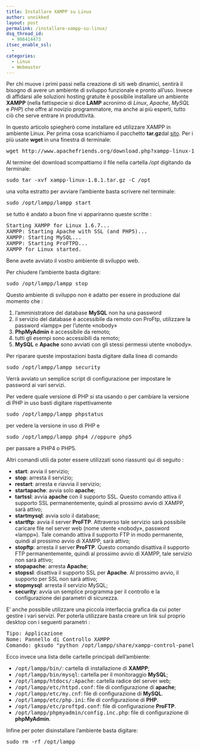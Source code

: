 ```yaml
---
title: Installare XAMPP su Linux
author: unnikked
layout: post
permalink: /installare-xampp-su-linux/
dsq_thread_id:
  - 986414473
itsec_enable_ssl:
  - 
categories:
  - Linux
  - Webmaster
---
```


Per chi muove i primi passi nella creazione di siti web dinamici, sentirà il bisogno di avere un ambiente di sviluppo funzionale e pronto all&#8217;uso. Invece di affidarsi alle soluzioni hosting gratuite è possibile installare un ambiente **XAMPP** (nella fattispecie si dice **LAMP** acronimo di *Linux*, *Apache*, *MySQL* e *PHP*) che offre al novizio programmatore, ma anche ai più esperti, tutto ciò che serve entrare in produttività.

In questo articolo spiegherò come installare ed utilizzare XAMPP in ambiente Linux. Per prima cosa scarichiamo il pacchetto **tar.gz**dal <a href="http://www.apachefriends.org/en/xampp-linux.html" target="_blank">sito</a>. Per i più usate **wget** in una finestra di terminale:

<pre class="lang:sh decode:true">wget http://www.apachefriends.org/download.php?xampp-linux-1.8.1.tar.gz</pre>

Al termine del download scompattiamo il file nella cartella */opt* digitando da terminale:

<pre class="lang:default decode:true">sudo tar -xvf xampp-linux-1.8.1.tar.gz -C /opt</pre>

una volta estratto per avviare l&#8217;ambiente basta scrivere nel terminale:

<pre class="lang:default decode:true">sudo /opt/lampp/lampp start</pre>

se tutto è andato a buon fine vi appariranno queste scritte :

<pre class="lang:default highlight:0 decode:true">Starting XAMPP for Linux 1.6.7...
XAMPP: Starting Apache with SSL (and PHP5)...
XAMPP: Starting MySQL...
XAMPP: Starting ProFTPD...
XAMPP for Linux started.</pre>

Bene avete avviato il vostro ambiente di sviluppo web.

Per chiudere l&#8217;ambiente basta digitare:

<pre class="lang:sh decode:true">sudo /opt/lampp/lampp stop</pre>

Questo ambiente di sviluppo non è adatto per essere in produzione dal momento che :

  1. l&#8217;amministratore del database **MySQL** non ha una password
  2. il servizio del database è accessibile da remoto con ProFtp, utilizzare la password «lampp» per l&#8217;utente «nobody»
  3. **PhpMyAdmin** è accessibile da remoto;
  4. tutti gli esempi sono accessibili da remoto;
  5. **MySQL** e **Apache** sono avviati con gli stessi permessi utente «nobody».

Per riparare queste impostazioni basta digitare dalla linea di comando

<pre class="lang:sh decode:true">sudo /opt/lampp/lampp security</pre>

Verrà avviato un semplice script di configurazione per impostare le password ai vari servizi.

Per vedere quale versione di PHP si sta usando o per cambiare la versione di PHP in uso basti digitare rispettivamente

<pre class="lang:sh decode:true">sudo /opt/lampp/lampp phpstatus</pre>

per vedere la versione in uso di PHP e

<pre class="lang:sh decode:true">sudo /opt/lampp/lampp php4 //oppure php5</pre>

per passare a PHP4 o PHP5.

Altri comandi utili da poter essere utilizzati sono riassunti qui di seguito :

  * **start**: avvia il servizio;
  * **stop**: arresta il servizio;
  * **restart**: arresta e riavvia il servizio;
  * **startapache**: avvia solo **apache**;
  * **tartssl**: avvia **apache** con il supporto SSL. Questo comando attiva il supporto SSL permanentemente, quindi al prossimo avvio di XAMPP, sarà attivo;
  * **startmysql**: avvia solo il database;
  * **startftp**: avvia il server **ProFTP**. Attraverso tale servizio sarà possibile caricare file nel server web (nome utente «nobody», password «lampp»). Tale comando attiva il supporto FTP in modo permanente, quindi al prossimo avvio di XAMPP, sarà attivo;
  * **stopftp**: arresta il server **ProFTP**. Questo comando disattiva il supporto FTP permanentemente, quindi al prossimo avvio di XAMPP, tale servizio non sarà attivo;
  * **stopapache**: arresta **Apache**;
  * **stopssl**: disattiva il supporto SSL per **Apache**. Al prossimo avvio, il supporto per SSL non sarà attivo;
  * **stopmysql**: arresta il servizio MySQL;
  * **security**: avvia un semplice programma per il controllo e la configurazione dei parametri di sicurezza.

E&#8217; anche possibile utilizzare una piccola interfaccia grafica da cui poter gestire i vari servizi. Per poterla utilizzare basta creare un link sul proprio desktop con i seguenti parametri :

<pre class="lang:applescript highlight:0 decode:true">Tipo: Applicazione
Nome: Pannello di Controllo XAMPP
Comando: gksudo "python /opt/lampp/share/xampp-control-panel/xampp-control-panel.py"</pre>

Ecco invece una lista delle cartelle principali dell&#8217;ambiente:

  * <tt>/opt/lampp/bin/</tt>: cartella di installazione di **XAMPP**;
  * <tt>/opt/lampp/bin/mysql</tt>: cartella per il monitoraggio **MySQL**;
  * <tt>/opt/lampp/htdocs/:Apache</tt>: cartella radice del server web;
  * <tt>/opt/lampp/etc/httpd.conf</tt>: file di configurazione di **apache**;
  * <tt>/opt/lampp/etc/my.cnf</tt>: file di configurazione di **MySQL**.
  * <tt>/opt/lampp/etc/php.ini</tt>: file di configurazione di **PHP**.
  * <tt>/opt/lampp/etc/proftpd.conf</tt>: file di configurazione **ProFTP**.
  * <tt>/opt/lampp/phpmyadmin/config.inc.php</tt>: file di configurazione di **phpMyAdmin**.

<div>
  Infine per poter disinstallare l&#8217;ambiente basta digitare:
</div>

<div>
</div>

<div>
  <pre class="lang:sh decode:true ">sudo rm -rf /opt/lampp</pre>
  
  <p>
    &nbsp;
  </p>
</div>

[1]: http://unnikked.tk/wp-content/uploads/2012/12/xampp_salto.jpg